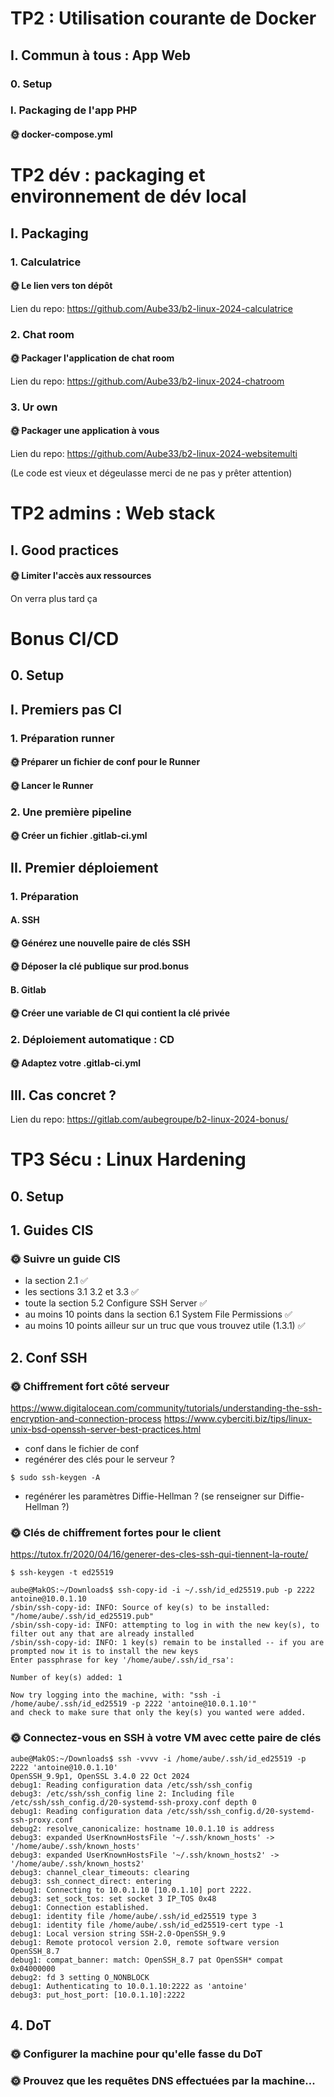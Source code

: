 # TP2 : Utilisation courante de Docker
## I. Commun à tous : App Web
### 0. Setup
### I. Packaging de l'app PHP
#### 🌞 docker-compose.yml

# TP2 dév : packaging et environnement de dév local
## I. Packaging
### 1. Calculatrice
#### 🌞 Le lien vers ton dépôt
Lien du repo: https://github.com/Aube33/b2-linux-2024-calculatrice

### 2. Chat room
#### 🌞 Packager l'application de chat room
Lien du repo: https://github.com/Aube33/b2-linux-2024-chatroom

### 3. Ur own
#### 🌞 Packager une application à vous
Lien du repo: https://github.com/Aube33/b2-linux-2024-websitemulti

(Le code est vieux et dégeulasse merci de ne pas y prêter attention)

# TP2 admins : Web stack
## I. Good practices
#### 🌞 Limiter l'accès aux ressources
On verra plus tard ça 

# Bonus CI/CD
## 0. Setup
## I. Premiers pas CI
### 1. Préparation runner
#### 🌞 Préparer un fichier de conf pour le Runner
#### 🌞 Lancer le Runner
### 2. Une première pipeline
#### 🌞 Créer un fichier .gitlab-ci.yml
## II. Premier déploiement 
### 1. Préparation
#### A. SSH
#### 🌞 Générez une nouvelle paire de clés SSH
#### 🌞 Déposer la clé publique sur prod.bonus
#### B. Gitlab
#### 🌞 Créer une variable de CI qui contient la clé privée
### 2. Déploiement automatique : CD
#### 🌞 Adaptez votre .gitlab-ci.yml
## III. Cas concret ?
Lien du repo: https://gitlab.com/aubegroupe/b2-linux-2024-bonus/

# TP3 Sécu : Linux Hardening
## 0. Setup
## 1. Guides CIS
### 🌞 Suivre un guide CIS

- la section 2.1 ✅
- les sections 3.1 3.2 et 3.3 ✅
- toute la section 5.2 Configure SSH Server ✅
- au moins 10 points dans la section 6.1 System File Permissions ✅
- au moins 10 points ailleur sur un truc que vous trouvez utile (1.3.1) ✅

## 2. Conf SSH
### 🌞 Chiffrement fort côté serveur
https://www.digitalocean.com/community/tutorials/understanding-the-ssh-encryption-and-connection-process
https://www.cyberciti.biz/tips/linux-unix-bsd-openssh-server-best-practices.html

- conf dans le fichier de conf
- regénérer des clés pour le serveur ?

`$ sudo ssh-keygen -A`

- regénérer les paramètres Diffie-Hellman ? (se renseigner sur Diffie-Hellman ?)

### 🌞 Clés de chiffrement fortes pour le client
https://tutox.fr/2020/04/16/generer-des-cles-ssh-qui-tiennent-la-route/

`$ ssh-keygen -t ed25519`
```
aube@MakOS:~/Downloads$ ssh-copy-id -i ~/.ssh/id_ed25519.pub -p 2222 antoine@10.0.1.10
/sbin/ssh-copy-id: INFO: Source of key(s) to be installed: "/home/aube/.ssh/id_ed25519.pub"
/sbin/ssh-copy-id: INFO: attempting to log in with the new key(s), to filter out any that are already installed
/sbin/ssh-copy-id: INFO: 1 key(s) remain to be installed -- if you are prompted now it is to install the new keys
Enter passphrase for key '/home/aube/.ssh/id_rsa': 

Number of key(s) added: 1

Now try logging into the machine, with: "ssh -i /home/aube/.ssh/id_ed25519 -p 2222 'antoine@10.0.1.10'"
and check to make sure that only the key(s) you wanted were added.
```

### 🌞 Connectez-vous en SSH à votre VM avec cette paire de clés
```
aube@MakOS:~/Downloads$ ssh -vvvv -i /home/aube/.ssh/id_ed25519 -p 2222 'antoine@10.0.1.10'
OpenSSH_9.9p1, OpenSSL 3.4.0 22 Oct 2024
debug1: Reading configuration data /etc/ssh/ssh_config
debug3: /etc/ssh/ssh_config line 2: Including file /etc/ssh/ssh_config.d/20-systemd-ssh-proxy.conf depth 0
debug1: Reading configuration data /etc/ssh/ssh_config.d/20-systemd-ssh-proxy.conf
debug2: resolve_canonicalize: hostname 10.0.1.10 is address
debug3: expanded UserKnownHostsFile '~/.ssh/known_hosts' -> '/home/aube/.ssh/known_hosts'
debug3: expanded UserKnownHostsFile '~/.ssh/known_hosts2' -> '/home/aube/.ssh/known_hosts2'
debug3: channel_clear_timeouts: clearing
debug3: ssh_connect_direct: entering
debug1: Connecting to 10.0.1.10 [10.0.1.10] port 2222.
debug3: set_sock_tos: set socket 3 IP_TOS 0x48
debug1: Connection established.
debug1: identity file /home/aube/.ssh/id_ed25519 type 3
debug1: identity file /home/aube/.ssh/id_ed25519-cert type -1
debug1: Local version string SSH-2.0-OpenSSH_9.9
debug1: Remote protocol version 2.0, remote software version OpenSSH_8.7
debug1: compat_banner: match: OpenSSH_8.7 pat OpenSSH* compat 0x04000000
debug2: fd 3 setting O_NONBLOCK
debug1: Authenticating to 10.0.1.10:2222 as 'antoine'
debug3: put_host_port: [10.0.1.10]:2222
```

## 4. DoT
### 🌞 Configurer la machine pour qu'elle fasse du DoT
### 🌞 Prouvez que les requêtes DNS effectuées par la machine...